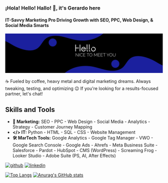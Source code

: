 ### ¡Hola! Hello! Hallo! 👋, it's Gerardo here
#### IT-Savvy Marketing Pro Driving Growth with SEO, PPC, Web Design, & Social Media Smarts
![I am a Marketing Specialist](https://github.com/GerardoPerez-CL-BER/gerardoperez-cl-ber/blob/main/banner-github.jpeg)

☕ Fueled by coffee, heavy metal and digital marketing dreams.  Always tweaking, testing, and optimizing  😉   If you're looking for a results-focused partner, let's chat!

## Skills and Tools
* **🎯 Marketing:**
SEO - PPC - Web Design  - Social Media  - Analytics  - Strategy - Customer Journey Mapping
* **</> IT:**
Python - HTML - SQL - CSS - Website Management 
* **🛠️ MarTech Tools:**
Google Analytics - Google Tag Manager - VWO - Google Search Console - Google Ads - Ahrefs - Meta Business Suite - Salesforce - Pardot - HubSpot - CMS (WordPress) - Screaming Frog - Looker Studio - Adobe Suite (PS, AI, After Effects) 


[<img src='https://cdn.jsdelivr.net/npm/simple-icons@3.0.1/icons/github.svg' alt='github' height='40'>](https://github.com/https://github.com/GerardoPerez-CL-BER&theme=dark)  [<img src='https://cdn.jsdelivr.net/npm/simple-icons@3.0.1/icons/linkedin.svg' alt='linkedin' height='40'>](https://www.linkedin.com/in/https://www.linkedin.com/in/gerardo-pg//)  

[![Top Langs](https://github-readme-stats.vercel.app/api/top-langs/?username=GerardoPerez-CL-BER)](https://github.com/GerardoPerez-CL-BER/github-readme-stats)
[![Anurag's GitHub stats](https://github-readme-stats.vercel.app/api?username=GerardoPerez-CL-BER&hide=stars,prs)](https://github.com/GerardoPerez-CL-BER/github-readme-stats)


